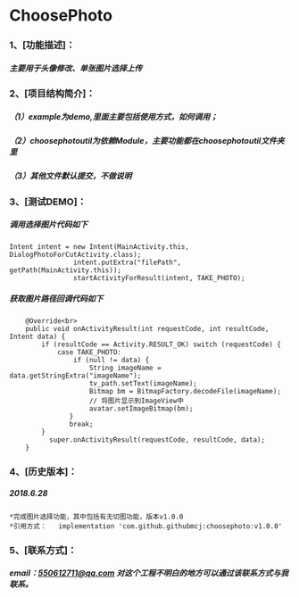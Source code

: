 ChoosePhoto
====
### 1、[功能描述]：
##### 主要用于头像修改、单张图片选择上传


### 2、[项目结构简介]：
##### （1）example为demo,里面主要包括使用方式，如何调用；
##### （2）choosephotoutil为依赖Module，主要功能都在choosephotoutil文件夹里
##### （3）其他文件默认提交，不做说明


### 3、[测试DEMO]：
##### 调用选择图片代码如下
    Intent intent = new Intent(MainActivity.this, DialogPhotoForCutActivity.class);
                    intent.putExtra("filePath", getPath(MainActivity.this));
                    startActivityForResult(intent, TAKE_PHOTO);
##### 获取图片路径回调代码如下
        @Override<br>
        public void onActivityResult(int requestCode, int resultCode, Intent data) {
            if (resultCode == Activity.RESULT_OK) switch (requestCode) {
                case TAKE_PHOTO:
                    if (null != data) {
                        String imageName = data.getStringExtra("imageName");
                        tv_path.setText(imageName);
                        Bitmap bm = BitmapFactory.decodeFile(imageName);
                        // 将图片显示到ImageView中
                        avatar.setImageBitmap(bm);
                   }
                   break;
            }
              super.onActivityResult(requestCode, resultCode, data);
        }


### 4、[历史版本]：
##### 2018.6.28<br>
    *完成图片选择功能，其中包括有无切图功能，版本v1.0.0
    *引用方式：   implementation 'com.github.githubmcj:choosephoto:v1.0.0'


### 5、[联系方式]：
##### email：550612711@qq.com 对这个工程不明白的地方可以通过该联系方式与我联系。
